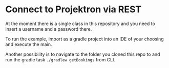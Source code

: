 # Connect to Projektron via REST

At the moment there is a single class in this repository and you need to insert a username and a password there.

To run the example, import as a gradle project into an IDE of your choosing and execute the main. 

Another possibility is to navigate to the folder you cloned this repo to and run the gradle task `./gradlew getBookings` from CLI.
